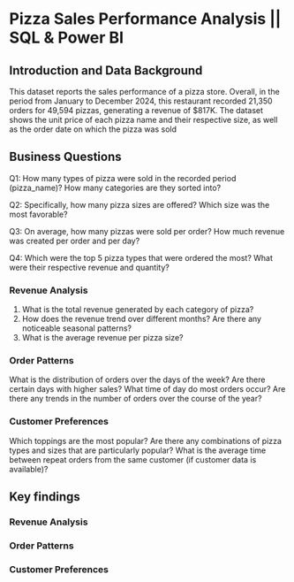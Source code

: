 # Pizza Sales Performance Analysis || SQL & Power BI

## Introduction and Data Background
This dataset reports the sales performance of a pizza store. Overall, in the period from January to December 2024, this restaurant recorded 21,350 orders for 49,594 pizzas, generating a revenue of $817K. The dataset shows the unit price of each pizza name and their respective size, as well as the order date on which the pizza was sold

## Business Questions
Q1: How many types of pizza were sold in the recorded period (pizza_name)? How many categories are they sorted into?

Q2: Specifically, how many pizza sizes are offered? Which size was the most favorable?

Q3: On average, how many pizzas were sold per order? How much revenue was created per order and per day?

Q4: Which were the top 5 pizza types that were ordered the most? What were their respective revenue and quantity?

### Revenue Analysis

1. What is the total revenue generated by each category of pizza?
2. How does the revenue trend over different months? Are there any noticeable seasonal patterns?
3. What is the average revenue per pizza size?

### Order Patterns

What is the distribution of orders over the days of the week? Are there certain days with higher sales?
What time of day do most orders occur?
Are there any trends in the number of orders over the course of the year?

### Customer Preferences

Which toppings are the most popular?
Are there any combinations of pizza types and sizes that are particularly popular?
What is the average time between repeat orders from the same customer (if customer data is available)?

## Key findings

### Revenue Analysis

### Order Patterns

### Customer Preferences
